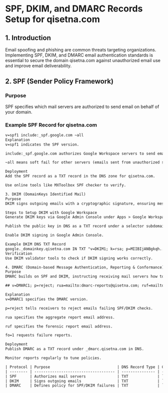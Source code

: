 # SPF, DKIM, and DMARC Records Setup for qisetna.com

## 1. Introduction  
Email spoofing and phishing are common threats targeting organizations. Implementing SPF, DKIM, and DMARC email authentication standards is essential to secure the domain qisetna.com against unauthorized email use and improve email deliverability.

## 2. SPF (Sender Policy Framework)

### Purpose  
SPF specifies which mail servers are authorized to send email on behalf of your domain.

### Example SPF Record for qisetna.com  
```txt
v=spf1 include:_spf.google.com ~all
Explanation
v=spf1 indicates the SPF version.

include:_spf.google.com authorizes Google Workspace servers to send emails for the domain.

~all means soft fail for other servers (emails sent from unauthorized servers are marked but not rejected).

Deployment
Add the SPF record as a TXT record in the DNS zone for qisetna.com.

Use online tools like MXToolbox SPF checker to verify.

3. DKIM (DomainKeys Identified Mail)
Purpose
DKIM signs outgoing emails with a cryptographic signature, ensuring message integrity and authenticity.

Steps to Setup DKIM with Google Workspace
Generate DKIM keys via Google Admin Console under Apps > Google Workspace > Gmail > Authenticate Email.

Publish the public key in DNS as a TXT record under a selector subdomain, e.g., google._domainkey.qisetna.com.

Enable DKIM signing in Google Admin Console.

Example DKIM DNS TXT Record
google._domainkey.qisetna.com IN TXT "v=DKIM1; k=rsa; p=MIIBIjANBgkqh..."
Verification
Use DKIM validator tools to check if DKIM signing works correctly.

4. DMARC (Domain-based Message Authentication, Reporting & Conformance)
Purpose
DMARC builds on SPF and DKIM, instructing receiving mail servers how to handle emails failing authentication and sends reports back to the domain owner.

## v=DMARC1; p=reject; rua=mailto:dmarc-reports@qisetna.com; ruf=mailto:dmarc-reports@qisetna.com; fo=1

Explanation
v=DMARC1 specifies the DMARC version.

p=reject tells receivers to reject emails failing SPF/DKIM checks.

rua specifies the aggregate report email address.

ruf specifies the forensic report email address.

fo=1 requests failure reports.

Deployment
Publish DMARC as a TXT record under _dmarc.qisetna.com in DNS.

Monitor reports regularly to tune policies.

| Protocol | Purpose                              | DNS Record Type | Common Value Example                  |
| -------- | ------------------------------------ | --------------- | ------------------------------------- |
| SPF      | Authorizes mail servers              | TXT             | `v=spf1 include:_spf.google.com ~all` |
| DKIM     | Signs outgoing emails                | TXT             | `v=DKIM1; k=rsa; p=<public_key>`      |
| DMARC    | Defines policy for SPF/DKIM failures | TXT             | `v=DMARC1; p=reject; rua=mailto:...`  |

